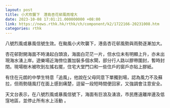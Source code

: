 ```yaml
---
layout: post
title: 小犬吹襲下　港島杏花邨風雨增大
date: 2023-10-08 17:01:21.000000000 +08:00
link: https://news.rthk.hk/rthk/ch/component/k2/1722166-20231008.htm
categories: rthk
---
```


八號烈風或暴風信號生效。在颱風小犬吹襲下，港島杏花邨風勢與雨勢逐漸加大。

杏花邨對開海面不時湧起白頭浪，海面白茫茫一片，但水位未有明顯上升，亦未出現海水湧上岸。遊樂場近海傍位置加裝多個水閘，部分行人路以膠帶圍封，暫時封閉。現場樹木被吹到左搖右擺，住宅大堂門口和一些住戶的窗戶亦貼上膠紙。

有住在元朗的中學生特意「追風」，他說在父母同意下單獨到場，認為風力不及蘇拉，但雨勢隨風打在面上感到痛楚，逗留一段短時間便回家，又強調會注意安全。

天文台表示，在八號烈風或暴風信號下，海面有巨浪及湧浪，市民應遠離岸邊及低窪地區，並停止所有水上活動 。
